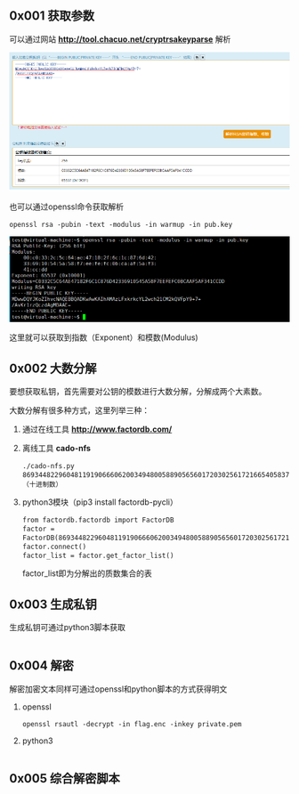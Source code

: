 ## 0x001 获取参数

可以通过网站 **http://tool.chacuo.net/cryptrsakeyparse** 解析

![](1.png)


也可以通过openssl命令获取解析

```
openssl rsa -pubin -text -modulus -in warmup -in pub.key
```

![](2.png)

这里就可以获取到指数（Exponent）和模数(Modulus)

## 0x002 大数分解

要想获取私钥，首先需要对公钥的模数进行大数分解，分解成两个大素数。

大数分解有很多种方式，这里列举三种：
1. 通过在线工具 **http://www.factordb.com/** 
2. 离线工具 **cado-nfs**
    ```
    ./cado-nfs.py 86934482296048119190666062003494800588905656017203025617216654058378322103517（十进制数）
    ```

3. python3模块（pip3 install factordb-pycli）

    ```
    from factordb.factordb import FactorDB
    factor = FactorDB(86934482296048119190666062003494800588905656017203025617216654058378322103517)
    factor.connect()
    factor_list = factor.get_factor_list()
    ```

    factor_list即为分解出的质数集合的表

## 0x003 生成私钥

生成私钥可通过python3脚本获取

```

```

## 0x004 解密

解密加密文本同样可通过openssl和python脚本的方式获得明文

1. openssl

    ```
    openssl rsautl -decrypt -in flag.enc -inkey private.pem
    ```

2. python3

    ```

    ```

## 0x005 综合解密脚本

```
```